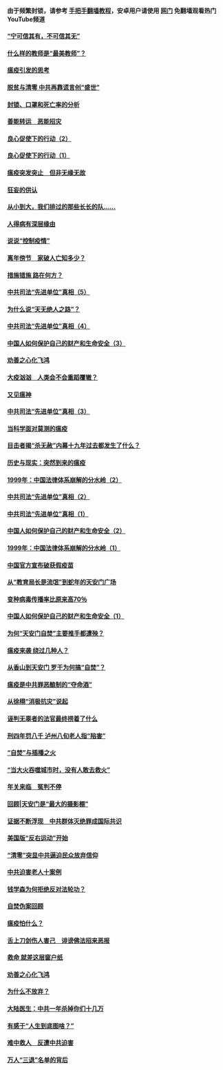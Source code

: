 #### 由于频繁封锁，请参考 [手把手翻墙教程](https://github.com/gfw-breaker/guides/wiki/)，安卓用户请使用 [网门](https://github.com/gfw-breaker/nogfw/blob/master/dl.md?t=03092200) 免翻墙观看热门YouTube频道 

#### [“宁可信其有，不可信其无”](../pages/19/421691.md?t=03092200) 

#### [什么样的教师是“最美教师”？](../pages/19/421755.md?t=03092200) 

#### [瘟疫引发的思考](../pages/19/421594.md?t=03092200) 

#### [脱贫与清零 中共再靠谎言创“盛世”](../pages/19/421590.md?t=03092200) 

#### [封锁、口罩和死亡率的分析](../pages/19/421495.md?t=03092200) 

#### [善能转运　恶能招灾](../pages/19/421334.md?t=03092200) 

#### [良心促使下的行动（2）](../pages/19/421361.md?t=03092200) 

#### [良心促使下的行动（1）](../pages/19/421302.md?t=03092200) 

#### [瘟疫突发突止　但非无缘无故](../pages/19/421281.md?t=03092200) 

#### [狂妄的供认](../pages/19/421199.md?t=03092200) 

#### [从小到大，我们排过的那些长长的队……](../pages/19/421243.md?t=03092200) 

#### [人得病有深层缘由](../pages/19/420864.md?t=03092200) 

#### [说说“控制疫情”](../pages/19/420831.md?t=03092200) 

#### [离年傍节　家破人亡知多少？](../pages/19/420563.md?t=03092200) 

#### [措施错施  路在何方？](../pages/19/420076.md?t=03092200) 

#### [中共司法“先进单位”真相（5）](../pages/19/419453.md?t=03092200) 

#### [为什么说“天无绝人之路”？](../pages/19/419618.md?t=03092200) 

#### [中共司法“先进单位”真相（4）](../pages/19/419452.md?t=03092200) 

#### [中国人如何保护自己的财产和生命安全（3）](../pages/19/419405.md?t=03092200) 

#### [劝善之心化飞鸿](../pages/19/418758.md?t=03092200) 

#### [大疫汹汹　人类会不会重蹈覆辙？](../pages/19/419691.md?t=03092200) 

#### [又见瘟神](../pages/19/419225.md?t=03092200) 

#### [中共司法“先进单位”真相（3）](../pages/19/419451.md?t=03092200) 

#### [当科学面对莫测的瘟疫](../pages/19/419625.md?t=03092200) 

#### [目击者揭“杀无赦”内幕十九年过去都发生了什么？](../pages/19/419617.md?t=03092200) 

#### [历史与现实：突然到来的瘟疫](../pages/19/419619.md?t=03092200) 

#### [1999年：中国法律体系崩解的分水岭（2）](../pages/19/419455.md?t=03092200) 

#### [中共司法“先进单位”真相（2）](../pages/19/419450.md?t=03092200) 

#### [中共司法“先进单位”真相（1）](../pages/19/419449.md?t=03092200) 

#### [中国人如何保护自己的财产和生命安全（2）](../pages/19/419404.md?t=03092200) 

#### [1999年：中国法律体系崩解的分水岭（1）](../pages/19/419454.md?t=03092200) 

#### [中国官方宣布破获假疫苗](../pages/19/419504.md?t=03092200) 

#### [从“教育局长是流氓”到蛇年的天安门广场](../pages/19/419470.md?t=03092200) 

#### [变种病毒传播率比原来高70％](../pages/19/419456.md?t=03092200) 

#### [中国人如何保护自己的财产和生命安全（1）](../pages/19/419403.md?t=03092200) 

#### [为何“天安门自焚”主要推手都遭殃？](../pages/19/419348.md?t=03092200) 

#### [瘟疫来袭 绕过几种人？](../pages/19/419349.md?t=03092200) 

#### [从香山到天安门 罗干为何搞“自焚”？](../pages/19/419270.md?t=03092200) 

#### [瘟疫是中共罪恶酿制的“夺命酒”](../pages/19/419223.md?t=03092200) 

#### [从徐栩“消极抗灾”说起](../pages/19/419224.md?t=03092200) 

#### [诬判无辜者的法官最终捞着了什么](../pages/19/419268.md?t=03092200) 

#### [刑四年罚八千 泸州八旬老人指“陷害”](../pages/19/419232.md?t=03092200) 

#### [“自焚”与插播之火](../pages/19/419226.md?t=03092200) 

#### [“当大火吞噬城市时，没有人敢去救火”](../pages/19/419077.md?t=03092200) 

#### [年关来临　冤判不停](../pages/19/419093.md?t=03092200) 

#### [回顾|天安门是“最大的摄影棚”](../pages/19/380866.md?t=03092200) 

#### [证据不断浮现　中共群体灭绝罪成国际共识](../pages/19/419031.md?t=03092200) 

#### [美国版“反右运动”开始](../pages/19/419030.md?t=03092200) 

#### [“清零”突显中共逼迫民众放弃信仰](../pages/19/418995.md?t=03092200) 

#### [中共迫害老人十案例](../pages/19/418831.md?t=03092200) 

#### [钱学森为何拒绝反对法轮功？](../pages/19/418905.md?t=03092200) 

#### [自焚伪案回顾](../pages/19/418799.md?t=03092200) 

#### [瘟疫怕什么？](../pages/19/418800.md?t=03092200) 

#### [舌上刀剑伤人害己　诽谤佛法招来恶报](../pages/19/418731.md?t=03092200) 

#### [救命 就差这层窗户纸](../pages/19/418706.md?t=03092200) 

#### [劝善之心化飞鸿](../pages/19/416766.md?t=03092200) 

#### [为什么不放弃？](../pages/19/418691.md?t=03092200) 

#### [大陆医生：中共一年杀掉你们十几万](../pages/19/418670.md?t=03092200) 

#### [有感于“人生到底图啥？”](../pages/19/418624.md?t=03092200) 

#### [难中救人　反遭中共迫害](../pages/19/418414.md?t=03092200) 

#### [万人“三退”名单的背后](../pages/19/418505.md?t=03092200) 

